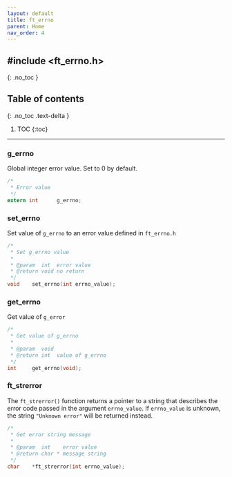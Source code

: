 ```yaml
---
layout: default
title: ft_errno
parent: Home
nav_order: 4
---
```


## \#include \<ft_errno.h\>
{: .no_toc }

## Table of contents
{: .no_toc .text-delta }

1. TOC
{:toc}

---

### g_errno
Global integer error value. Set to 0 by default.

```c
/*
 * Error value
 */
extern int		g_errno;
```

### set_errno
Set value of `g_errno` to an error value defined in `ft_errno.h`

```c
/*
 * Set g_errno value
 * 
 * @param  int  error value
 * @return void no return
 */
void	set_errno(int errno_value);
```

### get_errno
Get value of `g_error`

```c
/*
 * Get value of g_errno
 * 
 * @param  void
 * @return int  value of g_errno
 */
int     get_errno(void);
```

### ft_strerror
The `ft_strerror()` function returns a pointer to a string that describes the error code
passed in the argument `errno_value`.
If `errno_value` is unknown, the string `"Unknown error"` will be returned instead.

```c
/*
 * Get error string message
 * 
 * @param  int    error value
 * @return char * message string
 */
char    *ft_strerror(int errno_value);
```
